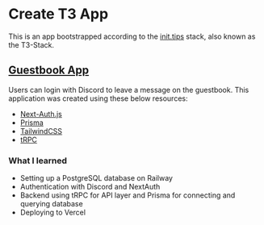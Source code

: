 # Create T3 App

This is an app bootstrapped according to the [init.tips](https://init.tips) stack, also known as the T3-Stack.

## [Guestbook App](guestbook-sigma.vercel.app)

Users can login with Discord to leave a message on the guestbook. This application was created using these below resources:

- [Next-Auth.js](https://next-auth.js.org)
- [Prisma](https://prisma.io)
- [TailwindCSS](https://tailwindcss.com)
- [tRPC](https://trpc.io)

### What I learned

- Setting up a PostgreSQL database on Railway
- Authentication with Discord and NextAuth
- Backend using tRPC for API layer and Prisma for connecting and querying database
- Deploying to Vercel

